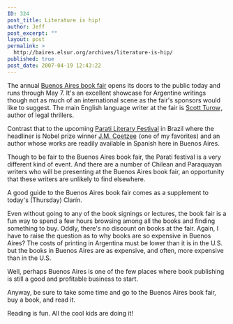 ```yaml
---
ID: 324
post_title: Literature is hip!
author: Jeff
post_excerpt: ""
layout: post
permalink: >
  http://baires.elsur.org/archives/literature-is-hip/
published: true
post_date: 2007-04-19 12:43:22
---
```

The annual <a href="http://www.el-libro.com.ar">Buenos Aires book fair</a> opens its doors to the public today and runs through May 7. It's an excellent showcase for Argentine writings though not as much of an international scene as the fair's sponsors would like to suggest. The main English language writer at the fair is <a href="http://www.amazon.com/gp/search?ie=UTF8&keywords=scott%20turow&tag=elsur-20&index=books&linkCode=ur2&camp=1789&creative=9325">Scott Turow</a><img src="http://www.assoc-amazon.com/e/ir?t=elsur-20&amp;l=ur2&amp;o=1" width="1" height="1" border="0" alt="" style="border:none !important; margin:0px !important;" />, author of legal thrillers.  

Contrast that to the upcoming <a href="http://www.flip.org.br/index1.php3?idioma_new=I">Parati Literary Festival</a> in Brazil where the headliner is Nobel prize winner <a href="http://www.amazon.com/gp/search?ie=UTF8&keywords=coetzee&tag=elsur-20&index=books&linkCode=ur2&camp=1789&creative=9325">J.M. Coetzee</a><img src="http://www.assoc-amazon.com/e/ir?t=elsur-20&amp;l=ur2&amp;o=1" width="1" height="1" border="0" alt="" style="border:none !important; margin:0px !important;" /> (one of my favorites) and an author whose works are readily available in Spanish here in Buenos Aires. 

Though to be fair to the Buenos Aires book fair, the Parati festival is a very different kind of event.  And there are a number of Chilean and Paraquayan writers who will be presenting at the Buenos Aires book fair, an opportunity that these writers are unlikely to find elsewhere. 

A good guide to the Buenos Aires book fair comes as a supplement to today's (Thursday) Clarín. 

Even without going to any of the book signings or lectures, the book fair is a fun way to spend a few hours browsing among all the books and finding something to buy. Oddly, there's no discount on books at the fair. Again, I have to raise the question as to why books are so expensive in Buenos Aires? The costs of printing in Argentina must be lower than it is in the U.S. but the books in Buenos Aires are as expensive, and often, more expensive than in the U.S.  

Well, perhaps Buenos Aires is one of the few places where book publishing is still a good and profitable business to start. 

Anyway, be sure to take some time and go to the Buenos Aires book fair, buy a book, and read it.

Reading is fun. All the cool kids are doing it!